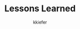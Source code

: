 ---
layout: post
title: "Lessons Learned"
issue: 28
volume: 1
author:
  - kkiefer
image: "https://gallery.mailchimp.com/7e093c5cf4/images/8b179e1e-2cef-4c64-a9e8-10c2c9408fcc.png"
link: "http://us5.campaign-archive1.com/?awesome=no&u=7e093c5cf4&id=de6166824f"
---